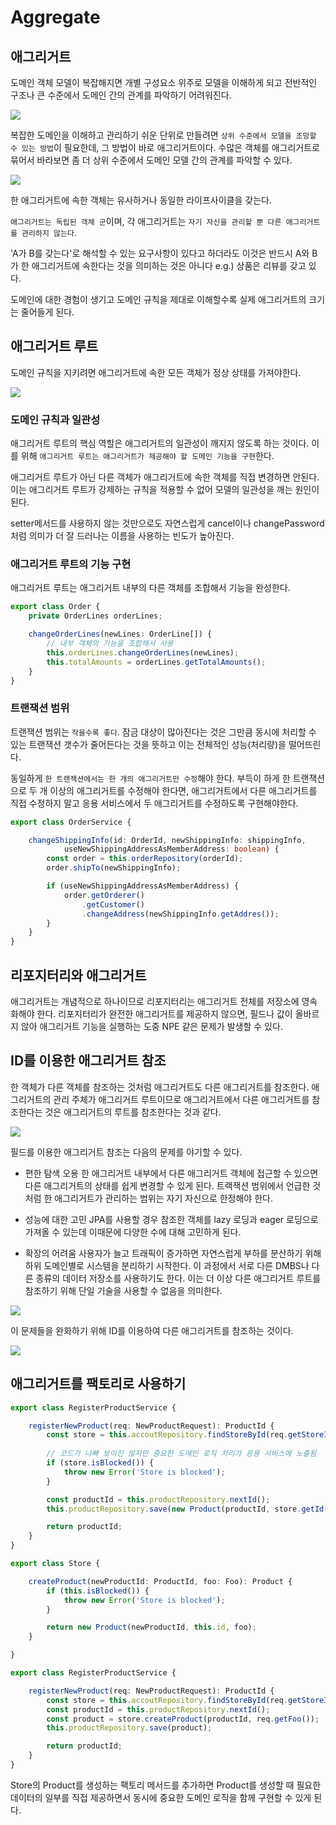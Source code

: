 # Aggregate

## 애그리거트

도메인 객체 모델이 복잡해지면 개별 구성요소 위주로 모델을 이해하게 되고 전반적인 구조나 큰 수준에서 도메인 간의 관계를 파악하기 어려워진다.

![](./images/3.Aggregate-01.png)

복잡한 도메인을 이해하고 관리하기 쉬운 단위로 만들려면 `상위 수준에서 모델을 조망할 수 있는 방법`이 필요한데, 그 방법이 바로 애그리거트이다.
수많은 객체를 애그리거트로 묶어서 바라보면 좀 더 상위 수준에서 도메인 모델 간의 관계를 파악할 수 있다.

![](./images/3.Aggregate-02.png)

한 애그리거트에 속한 객체는 유사하거나 동일한 라이프사이클을 갖는다.

`애그리거트는 독립된 객체 군`이며, 각 애그리거트는 `자기 자신을 관리할 뿐 다른 애그리거트를 관리하지 않는다`.

'A가 B를 갖는다'로 해석할 수 있는 요구사항이 있다고 하더라도 이것은 반드시 A와 B가 한 애그리거트에 속한다는 것을 의미하는 것은 아니다
e.g.) 상품은 리뷰를 갖고 있다.

도메인에 대한 경험이 생기고 도메인 규칙을 제대로 이해할수록 실제 애그리거트의 크기는 줄어들게 된다.

## 애그리거트 루트

도메인 규칙을 지키려면 애그리거트에 속한 모든 객체가 정상 상태를 가져야한다.

![](./images/3.Aggregate-03.png)

### 도메인 규칙과 일관성

애그리거트 루트의 핵심 역할은 애그리거트의 일관성이 깨지지 않도록 하는 것이다.
이를 위해 `애그리거트 루트는 애그리거트가 제공해야 할 도메인 기능을 구현`한다.

애그리거트 루트가 아닌 다른 객체가 애그리거트에 속한 객체를 직접 변경하면 안된다.
이는 애그리거트 루트가 강제하는 규칙을 적용할 수 없어 모델의 일관성을 깨는 원인이 된다.

setter메서드를 사용하지 않는 것만으로도 자연스럽게 cancel이나 changePassword 처럼 의미가 더 잘 드러나는 이름을 사용하는 빈도가 높아진다.

### 애그리거트 루트의 기능 구현

애그리거트 루트는 애그리거트 내부의 다른 객체를 조합해서 기능을 완성한다.

```ts
export class Order {
    private OrderLines orderLines;

    changeOrderLines(newLines: OrderLine[]) {
        // 내부 객체의 기능을 조합해서 사용
        this.orderLines.changeOrderLines(newLines);
        this.totalAmounts = orderLines.getTotalAmounts();
    }
}
```

### 트랜잭션 범위

트랜잭션 범위는 `작을수록 좋다`.
잠금 대상이 많아진다는 것은 그만큼 동시에 처리할 수 있는 트랜잭션 갯수가 줄어든다는 것을 뜻하고 이는 전체적인 성능(처리량)을 떨어뜨린다.

동일하게 `한 트랜잭션에서는 한 개의 애그리거트만 수정`해야 한다.
부득이 하게 한 트랜잭션으로 두 개 이상의 애그리거트를 수정해야 한다면,
애그리거트에서 다른 애그리거트를 직접 수정하지 말고 응용 서비스에서 두 애그리거트를 수정하도록 구현해야한다.

```ts
export class OrderService {

    changeShippingInfo(id: OrderId, newShippingInfo: shippingInfo,
            useNewShippingAddressAsMemberAddress: boolean) {
        const order = this.orderRepository(orderId);
        order.shipTo(newShippingInfo);

        if (useNewShippingAddressAsMemberAddress) {
            order.getOrderer()
                .getCustomer()
                .changeAddress(newShippingInfo.getAddres());
        }
    }
}
```

## 리포지터리와 애그리거트

애그리거트는 개념적으로 하나이므로 리포지터리는 애그리거트 전체를 저장소에 영속화해야 한다.
리포지터리가 완전한 애그리거트를 제공하지 않으면, 필드나 값이 올바르지 않아 애그리거트 기능을 실행하는 도중 NPE 같은 문제가 발생할 수 있다.

## ID를 이용한 애그리거트 참조

한 객체가 다른 객체를 참조하는 것처럼 애그리거트도 다른 애그리거트를 참조한다.
애그리거트의 관리 주체가 애그리거트 루트이므로 애그리거트에서 다른 애그리거트를 참조한다는 것은 애그리거트의 루트를 참조한다는 것과 같다.

![](./images/3.Aggregate-04.png)

필드를 이용한 애그리거트 참조는 다음의 문제를 야기할 수 있다.
- 편한 탐색 오용
한 애그리거트 내부에서 다른 애그리거트 객체에 접근할 수 있으면 다른 애그리거트의 상태를 쉽게 변경할 수 있게 된다.
트랙잭션 범위에서 언급한 것 처럼 한 애그리거트가 관리하는 범위는 자기 자신으로 한정해야 한다.

- 성능에 대한 고민
JPA를 사용할 경우 참조한 객체를 lazy 로딩과 eager 로딩으로 가져올 수 있는데 이때문에 다양한 수에 대해 고민하게 된다.

- 확장의 어려움
사용자가 늘고 트래픽이 증가하면 자연스럽게 부하를 분산하기 위해 하위 도메인별로 시스템을 분리하기 시작한다.
이 과정에서 서로 다른 DMBS나 다른 종류의 데이터 저장소를 사용하기도 한다.
이는 더 이상 다른 애그리거트 루트를 참조하기 위해 단일 기술을 사용할 수 없음을 의미한다.

![](./images/3.Aggregate-05.png)

이 문제들을 완화하기 위해 ID를 이용하여 다른 애그리거트를 참조하는 것이다.

![](./images/3.Aggregate-06.png)

## 애그리거트를 팩토리로 사용하기

```ts
export class RegisterProductService {

    registerNewProduct(req: NewProductRequest): ProductId {
        const store = this.accoutRepository.findStoreById(req.getStoreId());
        
        // 코드가 나빠 보이진 않지만 중요한 도메인 로직 처리가 응용 서비스에 노출됨
        if (store.isBlocked()) {
            throw new Error('Store is blocked');
        }

        const productId = this.productRepository.nextId();
        this.productRepository.save(new Product(productId, store.getId(), req.getFoo()));

        return productId;
    }
}
```

```ts
export class Store {

    createProduct(newProductId: ProductId, foo: Foo): Product {
        if (this.isBlocked()) {
            throw new Error('Store is blocked');
        }

        return new Product(newProductId, this.id, foo);
    }

}

export class RegisterProductService {

    registerNewProduct(req: NewProductRequest): ProductId {
        const store = this.accoutRepository.findStoreById(req.getStoreId());
        const productId = this.productRepository.nextId();
        const product = store.createProduct(productId, req.getFoo());
        this.productRepository.save(product);

        return productId;
    }
}
```

Store의 Product를 생성하는 팩토리 메서드를 추가하면 Product를 생성할 때 필요한 데이터의 일부를 직접 제공하면서 동시에 중요한 도메인 로직을 함께 구현할 수 있게 된다.